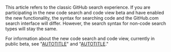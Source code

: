 This article refers to the classic GitHub search experience. If you are participating in the new code search and code view beta and have enabled the new functionality, the syntax for searching code and the GitHub.com search interface will differ. However, the search syntax for non-code search types will stay the same.

For information about the new code search and code view, currently in public beta, see "[AUTOTITLE](/search-github/github-code-search/about-github-code-search)" and "[AUTOTITLE](/repositories/working-with-files/managing-files/navigating-files-with-the-new-code-view)."
